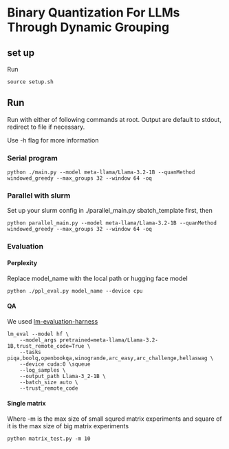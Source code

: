 # Binary Quantization For LLMs Through Dynamic Grouping

## set up

Run
```
source setup.sh
```

## Run

Run with either of following commands at root. Output are default to stdout, redirect to file if necessary.

Use -h flag for more information

### Serial program

```
python ./main.py --model meta-llama/Llama-3.2-1B --quanMethod windowed_greedy --max_groups 32 --window 64 -oq
```

### Parallel with slurm
Set up your slurm config in ./parallel_main.py sbatch_template first, then
```
python parallel_main.py --model meta-llama/Llama-3.2-1B --quanMethod windowed_greedy --max_groups 32 --window 64 -oq
```

### Evaluation

#### Perplexity

Replace model_name with the local path or hugging face model

```
python ./ppl_eval.py model_name --device cpu
```
#### QA

We used [lm-evaluation-harness](https://github.com/EleutherAI/lm-evaluation-harness)
```
lm_eval --model hf \
    --model_args pretrained=meta-llama/Llama-3.2-1B,trust_remote_code=True \
    --tasks piqa,boolq,openbookqa,winogrande,arc_easy,arc_challenge,hellaswag \
    --device cuda:0 \squeue
    --log_samples \
    --output_path Llama-3_2-1B \
    --batch_size auto \
    --trust_remote_code
```
#### Single matrix

Where -m is the max size of small squred matrix experiments and 
square of it is the max size of big matrix experiments

```
python matrix_test.py -m 10
```